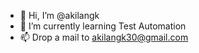 - 👋 Hi, I’m @akilangk
- 🌱 I’m currently learning Test Automation
- 📫 Drop a mail to akilangk30@gmail.com

<!---
akilangk/akilangk is a ✨ special ✨ repository because its `README.md` (this file) appears on your GitHub profile.
You can click the Preview link to take a look at your changes.
--->
